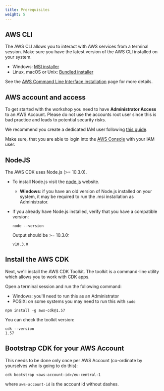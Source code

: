 ```yaml
---
title: Prerequisites
weight: 5
---
```


## AWS CLI

The AWS CLI allows you to interact with AWS services from a terminal session.
Make sure you have the latest version of the AWS CLI installed on your system.

 * Windows: [MSI installer](https://docs.aws.amazon.com/cli/latest/userguide/install-windows.html#install-msi-on-windows)
 * Linux, macOS or Unix: [Bundled installer](https://docs.aws.amazon.com/cli/latest/userguide/awscli-install-bundle.html#install-bundle-other)

See the [AWS Command Line Interface
installation](https://docs.aws.amazon.com/cli/latest/userguide/installing.html)
page for more details.


## AWS account and access

To get started with the workshop you need to have **Administrator Access** to an AWS Account. Please do not use the 
accounts root user since this is bad practice and leads to potential security risks.

We recommend you create a dedicated IAM user following [this guide](https://docs.aws.amazon.com/IAM/latest/UserGuide/getting-started_create-admin-group.html).

Make sure, that you are able to login into the [AWS Console](https://console.aws.amazon.com/) with your IAM user.

## NodeJS

The AWS CDK uses Node.js (>= 10.3.0).

* To install Node.js visit the [node.js](https://nodejs.org) website.

    * __Windows__: if you have an old version of Node.js installed on your
      system, it may be required to run the .msi installation as Administrator.

* If you already have Node.js installed, verify that you have a compatible version:

    ```
    node --version
    ```

    Output should be >= 10.3.0:

    ```
    v10.3.0
    ```

## Install the AWS CDK

Next, we'll install the AWS CDK Toolkit. The toolkit is a command-line utility
which allows you to work with CDK apps.

Open a terminal session and run the following command:

- Windows: you'll need to run this as an Administrator
- POSIX: on some systems you may need to run this with `sudo`

```
npm install -g aws-cdk@1.57
```

You can check the toolkit version:

```
cdk --version
1.57
```

## Bootstrap CDK for your AWS Account

This needs to be done only once per AWS Account (co-ordinate by yourselves who is going to do this):
```shell script
cdk bootstrap <aws-account-id>/eu-central-1
```
where `aws-account-id` is the account id without dashes.
